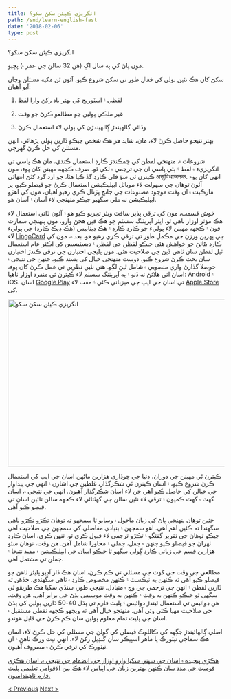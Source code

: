 ```yaml
---
title: انگريزي ڪيئن سکڻ سکو؟
path: /snd/learn-english-fast
date: '2018-02-06'
type: post
---
```


انگريزي ڪيئن سکڻ سکو؟

مون پاڻ کي ٻه سال اڳ (هن 32 سالن جي عمر ۾) پڇيو.

سکڻ کان هڪ نئين ٻولي کي فعال طور تي سکڻ شروع ڪيو، آئون ٽن مکيه مسئلن وچان آيو آهيان:

1. لفظي ۽ اسٽوريج کي بهتر ياد رکڻ وارا لفظ

2. غير ملڪي ٻولين جو مطالعو ڪرڻ جو وقت

3. وڌائي ڳالھيندڙ ڳالھيندڙن کي ٻولي لاء استعمال ڪرڻ

بهتر نتيجو حاصل ڪرڻ لاء، مان، شايد هر هڪ شخص جيڪو ڌارين ٻولي پڙهائي، انهن مسئلن کي حل ڪرڻ گهرجي.

شروعات ۾، منهنجي لفظن کي چمڪندڙ ڪارڊ استعمال ڪندي، مان هڪ پاسي تي انگريزيء ۾ لفظ ۽ ٻئي پاسي ان جي ترجمي ۾ لکي ٿو. صرف ڪجهه مهينن کان پوء، مون ڪيترن ئي سؤ فلي ڪارڊ گڏ ڪيا هئا، جو ارد گرد کڻڻ انتهائي असुविधाजनक. انهي کان پوء آئون توهان جي سهولت لاء موبائل ايپليڪيشن استعمال ڪرڻ جو فيصلو ڪيو، پر مارڪيٽ ۾ ان وقت موجود مصنوعات جي جانچ پڙتال ڪري رهيو آهيان، مون کي اهڙو ايپليڪيشن نه ملي سگهيو جيڪو منهنجي لاء آسان ۽ آسان هو.

خوش قسمت، مون کي ترقي پذير سافٽ ويئر تجربو ڪيو هو ۽ آئون ذاتي استعمال لاء هڪ مؤثر اوزار ٺاهي ٿو. ايئر آپريٽنگ سسٽم جو هڪ فين هجڻ وارو، مون پنهنجي سمارٽ فون ۽ ڪجهه مهينن لاء ٻوليء جو ڪارڊ ڪارڊ ۽ هڪ ڊيٽابيس (هڪ ڊيڪ ڪارڊ) جي ٻوليء لاء <a href="https://snd.lingocard.com/#free-mobile-app">LingoCard</a> جي پهرين ورزن جي مڪمل طور تي ترقي ڪري رهيو هو. بعد ۾، مون کي ڪارڊ بڻائڻ جو خواهش هئي جيڪو لفظن جي لفظن ۽ ڊيسٽيسس کي اڪثر عام استعمال ٿيل لفظن سان ٺاهي ڏيڻ جي صلاحيت هئي. مون پليجي اختيارن جي ترقي ڪندڙ اختيارن سان بحث ڪرڻ شروع ڪيو. دوست منھنجي خيال کي پسند ڪيو، جنھن جي نتيجي ۾ حوصلا گذارڻ واري منصوبي ۾ شامل ٿيڻ لڳو. هنن نئين نظرين تي عمل ڪرڻ کان پوء، اسان اتي هلائڻ نه ڏنو ۽ ٻه آپريٽنگ سسٽم لاء ڪيترن ئي منفرد اوزار ٺاهيا: Android ۽ iOS. اسان <a href="https://play.google.com/store/apps/details?id=com.lingocard.lingocard">Google Play</a> تي اسان جي ايپ جي ميزباني ڪئي ۽ مفت لاء <a href="https://itunes.apple.com/us/app/lingocard/id1217076835?mt=8">Apple Store</a> کي.

<img class="aligncenter wp-image-5587" src="../images/2018/01/LigoCard-App-small.png" alt="انگريزي ڪيئن سکڻ سکو" width="973" height="388" />

ڪيترن ئي مهينن جي دوران، دنيا جي چوڌاري هزارين ماڻهن اسان جي ايپ کي استعمال ڪرڻ شروع ڪيو، ۽ اسان ڪيترن ئي شڪرگذار، غلطين جي اشارن ۽ انهي جي پيداوار جي خيالن کي حاصل ڪيو آهي جن لاء اسان شڪرگذار آهيون. انهي جي نتيجي ۾، اسان گهٽ ۾ گهٽ ڪميون ۽ ترقي لاء نئين سالن جي گهٽتائي لاء ڪجهه سالن تائين اسان تي قبضو ڪيو آهي.

جئين توهان پنهنجي پاڻ کي زبان ماحول ۾ وسايو ٿا سمجھو ته توهان تڪڙو تڪڙو ٺاهي سگھندا ته ڪئين اهم آهي. اهو سمجهڻ ۽ بنيادي مفاصلي کي سمجهڻ جي صلاحيت آهي جيڪو توهان جي تقرير گفتگو ۽ تڪڙو ترجمي لاء قبول ڪري ٿو. تنهن ڪري، اسان ڪارڊ ٺهراڻ جو فيصلو ڪيو جنهن ۾ جمل، جملي ۽ محاورا شامل آهن. هن وقت، توهان سئو هزارين قسم جي زباني ڪارڊ ڳولي سگهو ٿا جيڪو اسان جي ايپليڪيشن ۾ مفيد نتيجا ۽ جملن تي مشتمل آهي.

مطالعي جي وقت جي کوٽ جي مسئلي تي ڪم ڪرڻ، اسان هڪ ڌار آڊيو پليئر ٺاهڻ جو فيصلو ڪيو آهي ته ڪنهن به ٽيڪسٽ ۽ ڪنهن مخصوص ڪارڊ ۾ ٺاهي سگهندي، جڏهن ته ڌارين لفظن ۽ انهن جي ترجمي جي وچ ۾ متبادل. نتيجي طور، سنڌي سکيا هڪ طريقو ٿي سگهي ٿو جيڪو ڪنهن به وقت ۽ ڪنهن به وقت موسيقي ٻڌڻ جي برابر آهي. هن وقت، هن ڊوائيس تي استعمال ٿيندڙ ڊوائيس ۽ پليٽ فارم تي ٻڌل 40-50 ڌارين ٻولين کي ٻڌڻ جي صلاحيت مهيا ڪئي وئي آهي. منهنجو خيال آهي ته ويجهو ڪجهه نقطي مستقبل ۾ اسان جي پليٽ تمام معلوم ٻولين سان ڪم ڪرڻ جي قابل هوندو.

اصلي ڳالھائيندڙ جڳهه کي ڪاللوڪ فيصلن کي ڳولڻ جي مسئلي کي حل ڪرڻ لاء، اسان هڪ سماجي نيٽورڪ يا ماهر اسپيڪر سان ڳنڍيل رکڻ لاء، انهي نيٽ ورڪ ٺاهڻ ۽ ان نيٽورڪ کي ترقي ڪرڻ ۾ مصروف آهيون.

<a href="https://snd.lingocard.com/platform/" target="_blank" rel="noopener">ھڪڙي پيچيده ۾ اسان جي سڀني سکيا وارو اوزار جي انضمام جي نتيجي ۾، اسان ھڪڙي قوميت جي مدد سان ڪنھن بھترين زبان جي اڀياس لاء ھڪ بين الاقوامي تعليمي پليٽ فارم ٺاھينداسون.</a>

<a href="/snd/native-speakers">< Previous</a> <a href="/snd/language-cards">Next ></a>